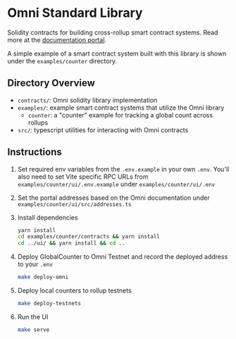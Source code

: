 # Omni Standard Library

Solidity contracts for building cross-rollup smart contract systems. Read more at the [documentation portal](https://docs.omni.network).

A simple example of a smart contract system built with this library is shown under the `examples/counter` directory.

## Directory Overview

- `contracts/`: Omni solidity library implementation
- `examples/`: example smart contract systems that utilize the Omni library
    - `counter`: a "counter" example for tracking a global count across rollups
- `src/`: typescript utilities for interacting with Omni contracts

## Instructions

1. Set required env variables from the `.env.example` in your own `.env`. You'll also need to set Vite specific RPC URLs from `examples/counter/ui/.env.example` under `examples/counter/ui/.env`

2. Set the portal addresses based on the Omni documentation under `examples/counter/ui/src/addresses.ts`

3. Install dependencies

    ```bash
    yarn install
    cd examples/counter/contracts && yarn install
    cd ../ui/ && yarn install && cd ..
    ```

4. Deploy GlobalCounter to Omni Testnet and record the deployed address to your `.env`

    ```bash
    make deploy-omni
    ```

5. Deploy local counters to rollup testnets

    ```bash
    make deploy-testnets
    ```

6. Run the UI

    ```bash
    make serve
    ```
